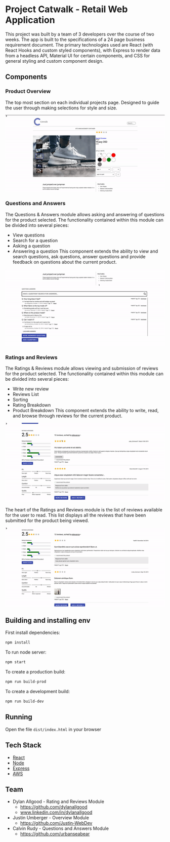 # Project Catwalk - Retail Web Application

This project was built by a team of 3 developers over the course of two weeks. The app
is built to the specifications of a 24 page business requirement document. The
primary technologies used are React (with React Hooks and custom styled
components), with Express to render data from a headless API, Material UI for
certain components, and CSS for general styling and custom component design.

## Components

### Product Overview

The top most section on each individual projects page. Designed to guide the
user through making selections for style and size.

![Product overview component](readme_assets/overview.gif)

### Questions and Answers

The Questions & Answers module allows asking and answering of questions for the
product selected. The functionality contained within this module can be divided
into several pieces:

- View questions
- Search for a question
- Asking a question
- Answering a question This component extends the ability to view and search
  questions, ask questions, answer questions and provide feedback on questions
  about the current product.

![Related product component gif](readme_assets/q_a.gif)

### Ratings and Reviews

The Ratings & Reviews module allows viewing and submission of reviews for the
product selected. The functionality contained within this module can be divided
into several pieces:

- Write new review
- Reviews List
- Sorting
- Rating Breakdown
- Product Breakdown This component extends the ability to write, read, and
  browse through reviews for the current product.

![Ratings and reviews component gif](readme_assets/ratings_review1.gif)

The heart of the Ratings and Reviews module is the list of reviews available for
the user to read. This list displays all the reviews that have been submitted
for the product being viewed.

![Ratings and reviews component gif](readme_assets/ratings_review2.gif)

## Building and installing env

First install dependencies:

```sh
npm install
```

To run node server:

```sh
npm start
```

To create a production build:

```sh
npm run build-prod
```

To create a development build:

```sh
npm run build-dev
```

## Running

Open the file `dist/index.html` in your browser

## Tech Stack

- [React](https://reactjs.org/)
- [Node](https://nodejs.org/en/)
- [Express](https://expressjs.com/)
- [AWS](https://aws.amazon.com/)

## Team

- Dylan Allgood - Rating and Reviews Module
  - https://github.com/dylanallgood
  - www.linkedin.com/in/dylanallgood
- Justin Umberger - Overview Module
  - https://github.com/Justin-WebDev
- Calvin Rudy - Questions and Answers Module
  - https://github.com/urbanseabear
